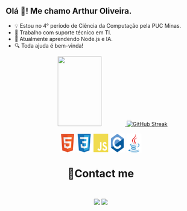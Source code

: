## Olá 👋! Me chamo Arthur Oliveira.

- 💡 Estou no 4° período de Ciência da Computação pela PUC Minas.
- 📌 Trabalho com suporte técnico em TI.
- 📜 Atualmente aprendendo Node.js e IA.
- 🔍 Toda ajuda é bem-vinda!

<!-- JANELA DE STATUS -->

<div align="center">
  <a href="https://github.com/arthurmo56">
  <img height="185em" width="48%" src="https://github-readme-stats.vercel.app/api/top-langs/?username=arthurmo56&layout=compact&langs_count=7&theme=highcontrast"/>
  <a href="https://git.io/streak-stats"><img src="https://streak-stats.demolab.com?user=DanielSalgadoM7&theme=highcontrast&hide_border=true&hide_total_contributions=true" alt="GitHub Streak" /></a>
</div>
  
   <div style="display: inline_block" align="center"><br>
    <img align="center" alt="HTML" height="50" width="40" src="https://raw.githubusercontent.com/devicons/devicon/master/icons/html5/html5-original.svg">
    <img align="center" alt="CSS" height="50" width="40" src="https://raw.githubusercontent.com/devicons/devicon/master/icons/css3/css3-original.svg">
    <img align="center" alt="Js" height="50" width="40" src="https://raw.githubusercontent.com/devicons/devicon/master/icons/javascript/javascript-plain.svg">
    <img align="center" alt="C" height="50" width="40" src="https://raw.githubusercontent.com/devicons/devicon/master/icons/c/c-original.svg">
    <img align="center" alt="Java" height="50" width="40" src="https://raw.githubusercontent.com/devicons/devicon/master/icons/java/java-original.svg">
  </div>
  
##
  
   <div style="display: inline_block" align="center">
  <h1>📲Contact me</h1><br>
 
  <a href = "mailto:arthurm.oliveira56@gmail.com"><img src= "https://img.shields.io/badge/Gmail-D14836?style=for-the-badge&logo=gmail&logoColor=white" target="_blank"></a>
  <a href = "https://www.linkedin.com/in/armoliveira1004/"><img src = "https://img.shields.io/badge/LinkedIn-0077B5?style=for-the-badge&logo=linkedin&logoColor=white" target="_blank"></a>
 </div>
  
  ##
  
